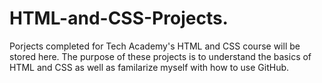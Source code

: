 # HTML-and-CSS-Projects.
Porjects completed for Tech Academy's HTML and CSS course will be stored here. The purpose of these projects is to understand the basics of HTML and CSS as well as familarize myself with how to use GitHub.
